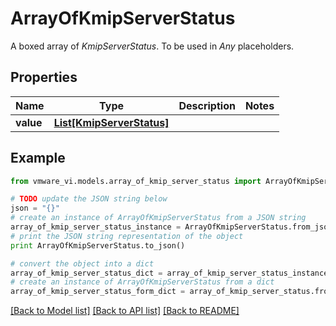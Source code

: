 # ArrayOfKmipServerStatus

A boxed array of *KmipServerStatus*. To be used in *Any* placeholders. 

## Properties
Name | Type | Description | Notes
------------ | ------------- | ------------- | -------------
**value** | [**List[KmipServerStatus]**](KmipServerStatus.md) |  | 

## Example

```python
from vmware_vi.models.array_of_kmip_server_status import ArrayOfKmipServerStatus

# TODO update the JSON string below
json = "{}"
# create an instance of ArrayOfKmipServerStatus from a JSON string
array_of_kmip_server_status_instance = ArrayOfKmipServerStatus.from_json(json)
# print the JSON string representation of the object
print ArrayOfKmipServerStatus.to_json()

# convert the object into a dict
array_of_kmip_server_status_dict = array_of_kmip_server_status_instance.to_dict()
# create an instance of ArrayOfKmipServerStatus from a dict
array_of_kmip_server_status_form_dict = array_of_kmip_server_status.from_dict(array_of_kmip_server_status_dict)
```
[[Back to Model list]](../README.md#documentation-for-models) [[Back to API list]](../README.md#documentation-for-api-endpoints) [[Back to README]](../README.md)


